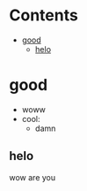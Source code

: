 # Contents
<!-- toc -->
- [good](#good)
  * [helo](#helo)
<!-- tocstop -->
# good
- woww
- cool:
  * damn
## helo
wow are you
